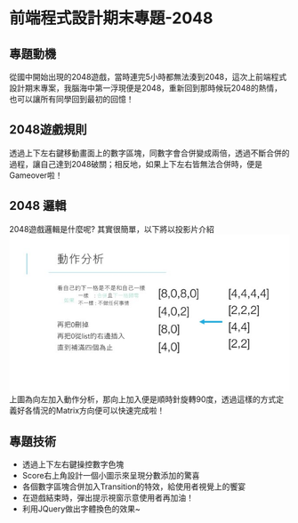 # 前端程式設計期末專題-2048
## 專題動機
從國中開始出現的2048遊戲，當時連完5小時都無法湊到2048，這次上前端程式設計期末專案，我腦海中第一浮現便是2048，重新回到那時候玩2048的熱情，也可以讓所有同學回到最初的回憶！

## 2048遊戲規則
透過上下左右鍵移動畫面上的數字區塊，同數字會合併變成兩倍，透過不斷合併的過程，讓自己達到2048破關；相反地，如果上下左右皆無法合併時，便是Gameover啦！

## 2048 邏輯
2048遊戲邏輯是什麼呢? 其實很簡單，以下將以投影片介紹
![image](explain.jpg)
上圖為向左加入動作分析，那向上加入便是順時針旋轉90度，透過這樣的方式定義好各情況的Matrix方向便可以快速完成啦！

## 專題技術
* 透過上下左右鍵操控數字色塊
* Score右上角設計一個小圖示來呈現分數添加的驚喜
* 各個數字區塊合併加入Transition的特效，給使用者視覺上的饗宴
* 在遊戲結束時，彈出提示視窗示意使用者再加油！
* 利用JQuery做出字體換色的效果~
